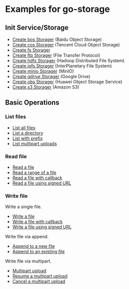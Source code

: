 # Examples for go-storage

## Init Service/Storage

- [Create bos Storager](new_bos.go) (Baidu Object Storage)
- [Create cos Storager](new_cos.go) (Tencent Cloud Object Storage)
- [Create fs Storager](new_fs.go)
- [Create ftp Storager](new_ftp.go) (File Transfer Protocol)
- [Create hdfs Storager](new_hdfs.go) (Hadoop Distributed File System)
- [Create ipfs Storager](new_ipfs.go) (InterPlanetary File System)
- [Create minio Storager](new_minio.go) (MinIO)
- [Create gdrive Storager](new_gdrive.go) (Google Drive)
- [Create obs Storager](new_obs.go) (Huawei Object Storage Service)
- [Create s3 Storager](new_s3.go) (Amazon S3)

## Basic Operations

### List files

- [List all files](list.go)
- [List a directory](list.go)
- [List with prefix](list.go)
- [List multipart uploads](list.go)

### Read file

- [Read a file](read.go)
- [Read a range of a file](read.go)
- [Read a file with callback](read.go)
- [Read a file using signed URL](read.go)

### Write file

Write a single file.

- [Write a file](write.go)
- [Write a file with callback](write.go)
- [Write a file using signed URL](write.go)

Write file via append.

- [Append to a new file](append.go)
- [Append to an existing file](append.go)

Write file via multipart.

- [Multipart upload](multipart.go)
- [Resume a multipart upload](multipart.go)
- [Cancel a multipart upload](multipart.go)
